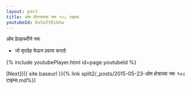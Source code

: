 ```yaml
---
layout: post
title: ओम वीटभयाया नमः १०८ टाइम्स
youtubeId: Dx5aftRibhw
---
```

 
 
 ओम प्रेतहचरीने नमः  
 
 -  जो मृतदेह घेऊन प्रवास करतो 
 
  
 
  
 
 
 
 
 
 


{% include youtubePlayer.html id=page.youtubeId %}
 
[Next]({{ site.baseurl }}{% link  split2/_posts/2015-05-23-ओम क्षेत्राच्या नमः १०८ टाइम्स.md%})
 
